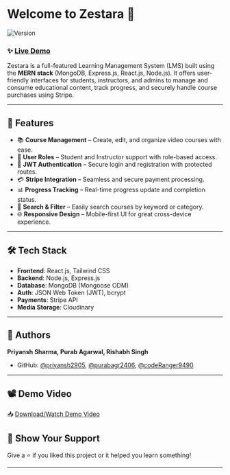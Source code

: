 # Welcome to Zestara 👋

![Version](https://img.shields.io/badge/version-1.0.0-blue.svg?cacheSeconds=2592000)

### ✨ [Live Demo](https://lms-system-x7so.onrender.com)

Zestara is a full-featured Learning Management System (LMS) built using the **MERN stack** (MongoDB, Express.js, React.js, Node.js). It offers user-friendly interfaces for students, instructors, and admins to manage and consume educational content, track progress, and securely handle course purchases using Stripe.

---

## 🚀 Features

- 📚 **Course Management** – Create, edit, and organize video courses with ease.
- 👥 **User Roles** – Student and Instructor support with role-based access.
- 🔐 **JWT Authentication** – Secure login and registration with protected routes.
- 💳 **Stripe Integration** – Seamless and secure payment processing.
- 📊 **Progress Tracking** – Real-time progress update and completion status.
- 🔎 **Search & Filter** – Easily search courses by keyword or category.
- 🌐 **Responsive Design** – Mobile-first UI for great cross-device experience.

---

## 🛠 Tech Stack

- **Frontend**: React.js, Tailwind CSS
- **Backend**: Node.js, Express.js
- **Database**: MongoDB (Mongoose ODM)
- **Auth**: JSON Web Token (JWT), bcrypt
- **Payments**: Stripe API
- **Media Storage**: Cloudinary

---

## 👤 Authors

**Priyansh Sharma, Purab Agarwal, Rishabh Singh**

- GitHub: [@priyansh2905](https://github.com/priyansh2905), [@purabagr2406](https://github.com/purabagr2406), [@codeRanger9490](https://github.com/codeRanger9490)

---

## 📽️ Demo Video

📥 [Download/Watch Demo Video](https://drive.google.com/file/d/13X0_D7Ju2WQZDonrM6kGVMKeqFHabclg/view?usp=drive_link)


## 💖 Show Your Support

Give a ⭐️ if you liked this project or it helped you learn something!

---
